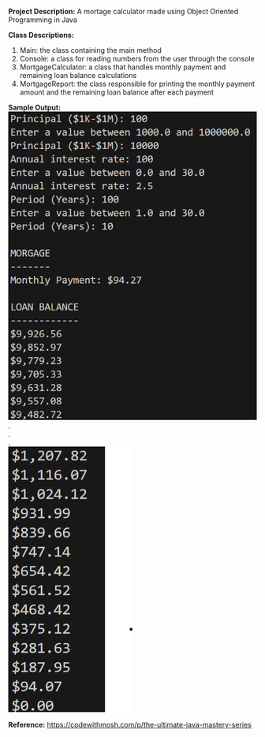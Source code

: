 **Project Description:**
A mortage calculator made using Object Oriented Programming in Java

**Class Descriptions:**
1. Main: the class containing the main method
2. Console: a class for reading numbers from the user through the console
3. MortgageCalculator: a class that handles monthly payment and remaining loan balance calculations
4. MortgageReport: the class responsible for printing the monthly payment amount and the remaining loan balance after each payment

**Sample Output:** <br>
![output image 1](./images/image-1.png)<br>
.<br>
.<br>
.<br>
![output image 2](./images/image-2.png) <br>

**Reference:** https://codewithmosh.com/p/the-ultimate-java-mastery-series
